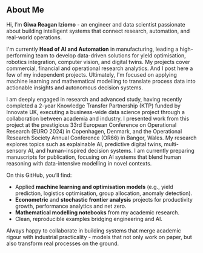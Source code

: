 ## About Me

Hi, I’m **Giwa Reagan Iziomo** - an engineer and data scientist passionate about building intelligent systems that connect research, automation, and real-world operations.  

I'm currently **Head of AI and Automation** in manufacturing, leading a high-performing team to develop data-driven solutions for yield optimisation, robotics integration, computer vision, and digital twins. My projects cover commercial, financial and operational research analytics. And I post here a few of my independent projects. Ultimately, I'm focused on applying machine learning and mathematical modelling to translate process data into actionable insights and autonomous decision systems.

I am deeply engaged in research and advanced study, having recently completed a 2-year Knowledge Transfer Partnership (KTP) funded by Innovate UK, executing a business-wide data science project through a collaboration between academia and industry. I presented work from this project at the prestigious 33rd European Conference on Operational Research (EURO 2024) in Copenhagen, Denmark, and the Operational Research Society Annual Conference (OR66) in Bangor, Wales. My research explores topics such as explainable AI, predictive digital twins, multi-sensory AI, and human-inspired decision systems. I am currently preparing manuscripts for publication, focusing on AI systems that blend human reasoning with data-intensive modelling in novel contexts.

On this GitHub, you’ll find:
- Applied **machine learning and optimisation models** (e.g., yield prediction, logistics optimisation, group allocation, anomaly detection).  
- **Econometric** and **stochastic frontier analysis** projects for productivity growth, performance analytics and net zero.  
- **Mathematical modelling notebooks** from my academic research.  
- Clean, reproducible examples bridging engineering and AI.

Always happy to collaborate in building systems that merge academic rigour with industrial practicality - models that not only work on paper, but also transform real processes on the ground.
